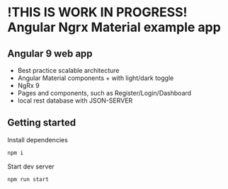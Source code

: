 # !THIS IS WORK IN PROGRESS! Angular Ngrx Material example app

## Angular 9 web app

- Best practice scalable architecture
- Angular Material components + with light/dark toggle
- NgRx 9
- Pages and components, such as Register/Login/Dashboard
- local rest database with JSON-SERVER

## Getting started

Install dependencies

```bash
npm i
```

Start dev server

```bash
npm run start
```
